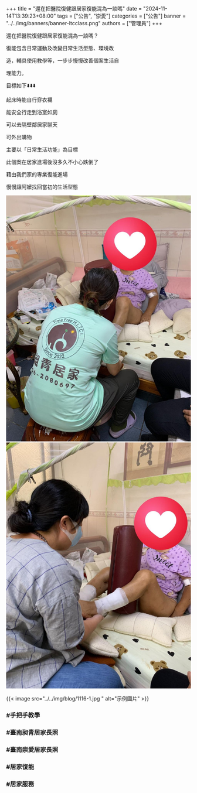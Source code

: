 +++
title = "還在把醫院復健跟居家復能混為一談嗎"
date = "2024-11-14T13:39:23+08:00"
tags = ["公告", "崇愛"]
categories = ["公告"]
banner = "../../img/banners/banner-ltcclass.png"
authors = ["管理員"]
+++

還在把醫院復健跟居家復能混為一談嗎？

復能包含日常運動及改變日常生活型態、環境改

造，輔具使用教學等，一步步慢慢改善個案生活自

理能力。

目標如下⬇️⬇️⬇️

起床時能自行穿衣襪

能安全行走到浴室如廁

可以去隔壁鄰居家聊天

可外出購物

主要以「日常生活功能」為目標

此個案在居家進場後沒多久不小心跌倒了

藉由我們家的專業復能進場

慢慢讓阿嬤找回當初的生活型態

![1116-1](../../img/blog/1116-1.jpg "1116-1")
![1116-2](../../img/blog/1116-2.jpg "1116-2")

{{< image src="../../img/blog/1116-1.jpg " alt="示例圖片" >}}

### #手把手教學
### #臺南昶青居家長照
### #臺南崇愛居家長照
### #居家復能
### #居家服務

